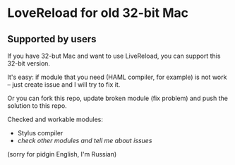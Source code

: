 # LoveReload for old 32-bit Mac
## Supported by users

If you have 32-but Mac and want to use LiveReload, you can support this 32-bit version.

It's easy: if module that you need (HAML compiler, for example) is not work – just create issue and I will try to fix it.

Or you can fork this repo, update broken module (fix problem) and push the solution to this repo.

Checked and workable modules:

- Stylus compiler
- *check other modules and tell me about issues*

(sorry for pidgin English, I'm Russian)